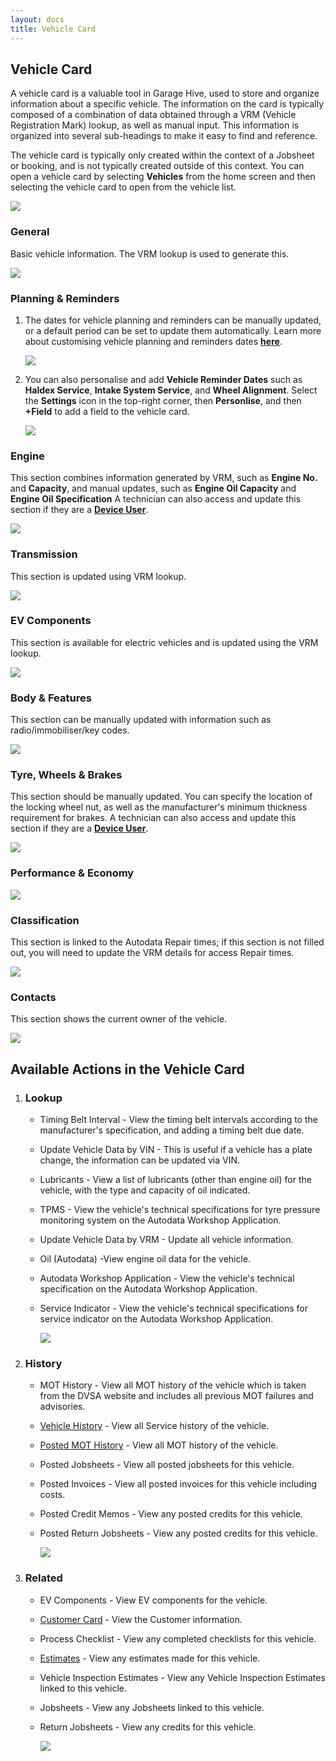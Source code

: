 ```yaml
---
layout: docs
title: Vehicle Card
---
```


## Vehicle Card
A vehicle card is a valuable tool in Garage Hive, used to store and organize information about a specific vehicle. The information on the card is typically composed of a combination of data obtained through a VRM (Vehicle Registration Mark) lookup, as well as manual input. This information is organized into several sub-headings to make it easy to find and reference. 

The vehicle card is typically only created within the context of a Jobsheet or booking, and is not typically created outside of this context.
You can open a vehicle card by selecting **Vehicles** from the home screen and then selecting the vehicle card to open from the vehicle list.

   ![](media/garagehive-vehicle-card0.png)

### General 
Basic vehicle information. The VRM lookup is used to generate this.

   ![](media/garagehive-vehicle-card1.png)

### Planning & Reminders
1. The dates for vehicle planning and reminders can be manually updated, or a default period can be set to update them automatically. Learn more about customising vehicle planning and reminders dates [**here**](/docs/garagehive-customising-vehicle-reminder-dates.html "Customising Vehicle Reminder Dates").

   ![](media/garagehive-vehicle-card2.png)

2. You can also personalise and add **Vehicle Reminder Dates** such as **Haldex Service**, **Intake System Service**, and **Wheel Alignment**. Select the **Settings** icon in the top-right corner, then **Personlise**, and then **+Field** to add a field to the vehicle card.

   ![](media/garagehive-vehicle-card2a.png)

### Engine 
This section combines information generated by VRM, such as **Engine No.** and **Capacity**, and manual updates, such as **Engine Oil Capacity** and **Engine Oil Specification** A technician can also access and update this section if they are a [**Device User**](/docs/garagehive-device-user.html "Device User").

   ![](media/garagehive-vehicle-card3.png)

### Transmission 
This section is updated using VRM lookup. 

   ![](media/garagehive-vehicle-card4.png)

### EV Components
This section is available for electric vehicles and is updated using the VRM lookup.

   ![](media/garagehive-vehicle-card4a.png)

### Body & Features 
This section can be manually updated with information such as radio/immobiliser/key codes. 

   ![](media/garagehive-vehicle-card5.png)

### Tyre, Wheels & Brakes
This section should be manually updated. You can specify the location of the locking wheel nut, as well as the manufacturer's minimum thickness requirement for brakes. A technician can also access and update this section if they are a [**Device User**](/docs/garagehive-device-user.html "Device User").

   ![](media/garagehive-vehicle-card6.png)

### Performance & Economy 

   ![](media/garagehive-vehicle-card7.png)

### Classification
This section is linked to the Autodata Repair times; if this section is not filled out, you will need to update the VRM details for access Repair times.

   ![](media/garagehive-vehicle-card8.png)

### Contacts 
This section shows the current owner of the vehicle. 

   ![](media/garagehive-vehicle-card9.png)

## Available Actions in the Vehicle Card
1. ### Lookup 

   * Timing Belt Interval - View the timing belt intervals according to the manufacturer's specification, and adding a timing belt due date.
   * Update Vehicle Data by VIN - This is useful if a vehicle has a plate change, the information can be updated via VIN.
   * Lubricants - View a list of lubricants (other than engine oil) for the vehicle, with the type and capacity of oil indicated.
   * TPMS - View the vehicle's technical specifications for tyre pressure monitoring system on the Autodata Workshop Application.
   * Update Vehicle Data by VRM - Update all vehicle information.
   * Oil (Autodata) -View engine oil data for the vehicle.
   * Autodata Workshop Application - View the vehicle's technical specification on the Autodata Workshop Application.
   * Service Indicator - View the vehicle's technical specifications for service indicator on the Autodata Workshop Application.

      ![](media/garagehive-vehicle-card10.png)

2. ### History 

   * MOT History - View all MOT history of the vehicle which is taken from the DVSA website and includes all previous MOT failures and advisories. 
   * [Vehicle History](/docs/garagehive-service-history.html "Vehicle History") - View all Service history of the vehicle.
   * [Posted MOT History](/docs/garagehive-mot-history.html "MOT History") - View all MOT history of the vehicle. 
   * Posted Jobsheets - View all posted jobsheets for this vehicle.
   * Posted Invoices - View all posted invoices for this vehicle including costs. 
   * Posted Credit Memos - View any posted credits for this vehicle. 
   * Posted Return Jobsheets - View any posted credits for this vehicle. 

      ![](media/garagehive-vehicle-card11.png)

3. ### Related 

   * EV Components - View EV components for the vehicle.
   * [Customer Card](/docs/garagehive-create-a-customer-card.html "Customer Card") - View the Customer information.  
   * Process Checklist - View any completed checklists for this vehicle. 
   * [Estimates](/docs/garagehive-create-an-estimate.html "Estimates") - View any estimates made for this vehicle. 
   * Vehicle Inspection Estimates - View any Vehicle Inspection Estimates  linked to this vehicle.
   * Jobsheets - View any Jobsheets linked to this vehicle. 
   * Return Jobsheets - View any credits for this vehicle. 

      ![](media/garagehive-vehicle-card12.png)

